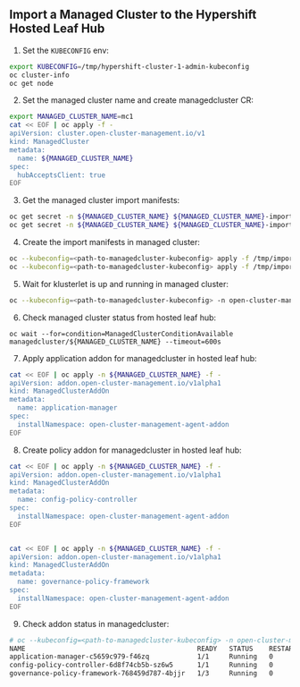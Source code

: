 ## Import a Managed Cluster to the Hypershift Hosted Leaf Hub

1. Set the `KUBECONFIG` env:

```bash
export KUBECONFIG=/tmp/hypershift-cluster-1-admin-kubeconfig
oc cluster-info
oc get node
```

2. Set the managed cluster name and create managedcluster CR:

```bash
export MANAGED_CLUSTER_NAME=mc1
cat << EOF | oc apply -f -
apiVersion: cluster.open-cluster-management.io/v1
kind: ManagedCluster
metadata:
  name: ${MANAGED_CLUSTER_NAME}
spec:
  hubAcceptsClient: true
EOF
```

3. Get the managed cluster import manifests:

```bash
oc get secret -n ${MANAGED_CLUSTER_NAME} ${MANAGED_CLUSTER_NAME}-import -o jsonpath={.data.crds\\\.yaml} | base64 -d  > /tmp/import-crds.yaml
oc get secret -n ${MANAGED_CLUSTER_NAME} ${MANAGED_CLUSTER_NAME}-import -o jsonpath={.data.import\\\.yaml} | base64 -d > /tmp/import.yaml
```

4. Create the import manifests in managed cluster:

```bash
oc --kubeconfig=<path-to-managedcluster-kubeconfig> apply -f /tmp/import-crds.yaml
oc --kubeconfig=<path-to-managedcluster-kubeconfig> apply -f /tmp/import.yaml
```

5. Wait for klusterlet is up and running in managed cluster:

```bash
oc --kubeconfig=<path-to-managedcluster-kubeconfig> -n open-cluster-management-agent get pod
```

6. Check managed cluster status from hosted leaf hub:

```
oc wait --for=condition=ManagedClusterConditionAvailable managedcluster/${MANAGED_CLUSTER_NAME} --timeout=600s
```

7. Apply application addon for managedcluster in hosted leaf hub:

```bash
cat << EOF | oc apply -n ${MANAGED_CLUSTER_NAME} -f -
apiVersion: addon.open-cluster-management.io/v1alpha1
kind: ManagedClusterAddOn
metadata:
  name: application-manager
spec:
  installNamespace: open-cluster-management-agent-addon
EOF
```

8. Create policy addon for managedcluster in hosted leaf hub:

```bash
cat << EOF | oc apply -n ${MANAGED_CLUSTER_NAME} -f -
apiVersion: addon.open-cluster-management.io/v1alpha1
kind: ManagedClusterAddOn
metadata:
  name: config-policy-controller
spec:
  installNamespace: open-cluster-management-agent-addon
EOF


cat << EOF | oc apply -n ${MANAGED_CLUSTER_NAME} -f -
apiVersion: addon.open-cluster-management.io/v1alpha1
kind: ManagedClusterAddOn
metadata:
  name: governance-policy-framework
spec:
  installNamespace: open-cluster-management-agent-addon
EOF
```

9. Check addon status in managedcluster:

```bash
# oc --kubeconfig=<path-to-managedcluster-kubeconfig> -n open-cluster-management-agent-addon get pod
NAME                                           READY   STATUS    RESTARTS   AGE
application-manager-c5659c979-f46zq            1/1     Running   0          95s
config-policy-controller-6d8f74cb5b-sz6w5      1/1     Running   0          27s
governance-policy-framework-768459d787-4bjjr   1/3     Running   0          16s
```
